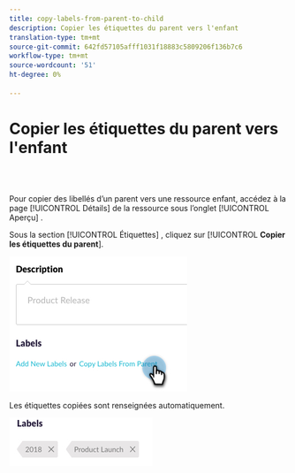 ```yaml
---
title: copy-labels-from-parent-to-child
description: Copier les étiquettes du parent vers l'enfant
translation-type: tm+mt
source-git-commit: 642fd57105afff1031f18883c5809206f136b7c6
workflow-type: tm+mt
source-wordcount: '51'
ht-degree: 0%

---
```



# Copier les étiquettes du parent vers l&#39;enfant

<br> 

Pour copier des libellés d’un parent vers une ressource enfant, accédez à la page [!UICONTROL Détails] de la ressource sous l’onglet [!UICONTROL Aperçu] .

Sous la section [!UICONTROL Étiquettes] , cliquez sur [!UICONTROL **Copier les étiquettes du parent**].

![Image un](/help/sky/assets/labels/copy-labels-from-parent-to-child/copy-labels-from-parent-to-child-1.jpg)

Les étiquettes copiées sont renseignées automatiquement.

![Image 2](/help/sky/assets/labels/copy-labels-from-parent-to-child/copy-labels-from-parent-to-child-2.jpg)
